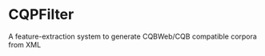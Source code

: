 CQPFilter
=========

A feature-extraction system to generate CQBWeb/CQB compatible corpora from XML
